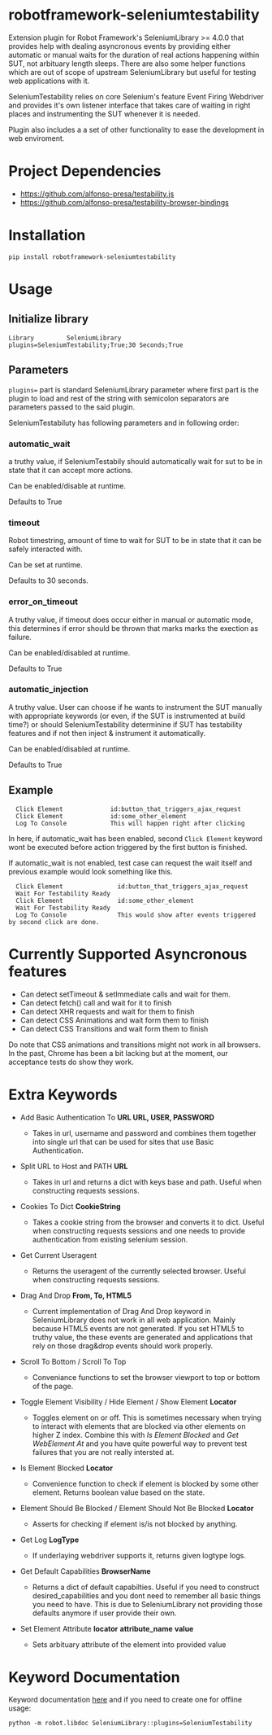 robotframework-seleniumtestability
==================================

Extension plugin for Robot Framework's SeleniumLibrary >= 4.0.0 that provides
help with dealing asyncronous events by providing either automatic or manual
waits for the duration of real actions happening within SUT, not arbituary
length sleeps. There are also some helper functions which are out of scope
of upstream SeleniumLibrary but useful for testing web applications with it.

SeleniumTestability relies on core Selenium's feature Event Firing Webdriver
and provides it's own listener interface that takes care of waiting in right
places and instrumenting the SUT whenever it is needed.

Plugin also includes a a set of other functionality to ease the development in web enviroment.

# Project Dependencies

 * https://github.com/alfonso-presa/testability.js
 * https://github.com/alfonso-presa/testability-browser-bindings


# Installation

```
pip install robotframework-seleniumtestability
```

# Usage

## Initialize library

```
Library         SeleniumLibrary     plugins=SeleniumTestability;True;30 Seconds;True
```

## Parameters

`plugins=` part is standard SeleniumLibrary parameter where first part is
the plugin to load and rest of the string with semicolon separators are
parameters passed to the said plugin.

SeleniumTestabiluty has following parameters and in following order:

### automatic_wait

a truthy value, if SeleniumTestabily should automatically wait for sut to be in
state that it can accept more actions.

Can be enabled/disable at runtime.

Defaults to True

### timeout

Robot timestring, amount of time to wait for SUT to be in state that it can be
safely interacted with.

Can be set at runtime.

Defaults to 30 seconds.

### error_on_timeout

A truthy value, if timeout does occur either in manual or automatic mode, this
determines if error should be thrown that marks marks the exection as failure.

Can be enabled/disabled at runtime.

Defaults to True

### automatic_injection

A truthy value. User can choose if he wants to instrument the SUT manually with
appropriate keywords (or even, if the SUT is instrumented at build time?) or
should SeleniumTestability determinine if SUT has testability features and if not
then inject & instrument it automatically.

Can be enabled/disabled at runtime.

Defaults to True

## Example

```robotframework
  Click Element             id:button_that_triggers_ajax_request
  Click Element             id:some_other_element
  Log To Console            This will happen right after clicking
```

In here, if automatic_wait has been enabled, second `Click Element` keyword wont
be executed before action triggered by the first button is finished.

If automatic_wait is not enabled, test case can request the wait itself and previous
example would look something like this.

```
  Click Element               id:button_that_triggers_ajax_request
  Wait For Testability Ready
  Click Element               id:some_other_element
  Wait For Testability Ready
  Log To Console              This would show after events triggered by second click are done.
```

# Currently Supported Asyncronous features

* Can detect setTimeout & setImmediate calls and wait for them.
* Can detect fetch() call and wait for it to finish
* Can detect XHR requests and wait for them to finish
* Can detect CSS Animations and wait form them to finish
* Can detect CSS Transitions and wait form them to finish

Do note that CSS animations and transitions might not work in all browsers.
In the past, Chrome has been a bit lacking but at the moment, our acceptance
tests do show they work.

# Extra Keywords

* Add Basic Authentication To **URL   URL,   USER,   PASSWORD**

  * Takes in url, username and password and combines them together into single url that can be used for sites that use Basic Authentication.

* Split URL to Host and PATH **URL**

  * Takes in url and returns a dict  with keys base and path. Useful when constructing requests sessions.

* Cookies To Dict  **CookieString**

  * Takes a cookie string from the browser and converts it to dict. Useful when constructing requests sessions and one needs to provide authentication from existing selenium session.

* Get Current Useragent

  * Returns the useragent of the currently selected browser. Useful when constructing requests sessions.

* Drag And Drop   **From, To, HTML5**

  * Current implementation of Drag And Drop keyword in SeleniumLibrary does not work in all web application. Mainly because HTML5 events are not generated. If you set HTML5 to truthy value, the these events are generated and applications that rely on those drag&drop events should work properly.

* Scroll To Bottom / Scroll To Top

  * Conveniance functions  to set the browser viewport to top or bottom of the page.

* Toggle Element Visibility / Hide Element / Show Element  **Locator**

  * Toggles element on or off.  This is sometimes necessary when trying to interact with elements that are blocked via other elements on higher Z index. Combine this with *Is Element Blocked* and *Get WebElement At* and you have quite powerful way to prevent test failures that you are not really intersted at.

* Is Element Blocked **Locator**

  * Convenience function to check if element is blocked by some other element. Returns boolean value based on the state.

* Element Should Be Blocked / Element Should Not Be Blocked **Locator**

  * Asserts for checking if element is/is not blocked by anything.

* Get Log  **LogType**

  * If underlaying webdriver supports it, returns given logtype logs.

* Get Default Capabilities **BrowserName**

  * Returns a dict of default capabilties. Useful if you need to construct desired_capabilities and you dont need to remember all basic things you need to have. This is due to SeleniumLibrary not providing those defaults anymore if user provide their own.

* Set Element Attribute   **locator**  **attribute_name** **value**

  * Sets arbituary attribute of the element into provided value

# Keyword Documentation

Keyword documentation [here](https://salabs.github.io/robotframework-seleniumtestability/index.html) and if you need to create one for offline usage:

```
python -m robot.libdoc SeleniumLibrary::plugins=SeleniumTestability
```


